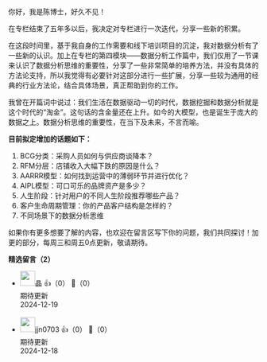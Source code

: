 你好，我是陈博士，好久不见！

在专栏结束了五年多以后，我决定对专栏进行一次迭代，分享一些新的积累。

在这段时间里，基于我自身的工作需要和线下培训项目的沉淀，我对数据分析有了一些新的认识。加上在专栏的第四模块——数据分析工作篇中，我们仅用了一节课来认识了数据分析思维的重要性，分享了一些非常简单的培养方法，并没有具体的方法论支持，所以我觉得有必要针对这部分进行一些扩展，分享一些较为通用的经典的行业方法论，结合具体场景，真正帮助到你的工作。

我曾在开篇词中说过：我们生活在数据驱动一切的时代，数据挖掘和数据分析就是这个时代的“淘金”。这句话的含金量还在上升。如今的大模型，也是诞生于庞大的数据之上。数据分析思维的重要性，在当下及未来，不言而喻。

**目前拟定增加的话题如下：**

1. BCG分类：采购人员如何与供应商谈降本？
2. RFM分层：店铺收入大幅下跌的原因是什么？
3. AARRR模型：如何找到运营中的薄弱环节并进行优化？
4. AIPL模型：可口可乐的品牌资产是多少？
5. 人生阶段：针对用户的不同人生阶段推荐哪些产品？
6. 客户生命周期管理：你的产品客户结构是怎样的？
7. 不同场景下的数据分析思维

如果你有更多想要了解的内容，也欢迎在留言区写下你的问题，我们共同探讨！加更的部分，每周三和周五0点更新，敬请期待。
<div><strong>精选留言（2）</strong></div><ul>
<li><img src="https://static001.geekbang.org/account/avatar/00/15/ee/c0/b3d1593b.jpg" width="30px"><span>晶</span> 👍（0） 💬（0）<div>期待更新</div>2024-12-19</li><br/><li><img src="https://static001.geekbang.org/account/avatar/00/10/6d/ac/6128225f.jpg" width="30px"><span>jjn0703</span> 👍（0） 💬（0）<div>期待更新</div>2024-12-18</li><br/>
</ul>